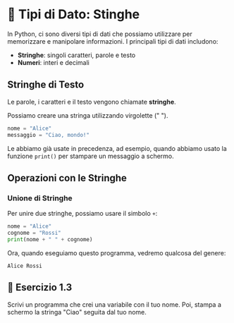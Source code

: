 # 📐 Tipi di Dato: Stinghe

In Python, ci sono diversi tipi di dati che possiamo utilizzare per memorizzare e manipolare informazioni. I principali
tipi di dati includono:

- **Stringhe**: singoli caratteri, parole e testo
- **Numeri**: interi e decimali

## Stringhe di Testo

Le parole, i caratteri e il testo vengono chiamate **stringhe**.

Possiamo creare una stringa utilizzando virgolette (" ").

```python
nome = "Alice"
messaggio = "Ciao, mondo!"
```

Le abbiamo già usate in precedenza, ad esempio, quando abbiamo usato la funzione `print()` per stampare un messaggio a
schermo.

## Operazioni con le Stringhe

### Unione di Stringhe

Per unire due stringhe, possiamo usare il simbolo `+`:

```python
nome = "Alice"
cognome = "Rossi"
print(nome + " " + cognome)
```

Ora, quando eseguiamo questo programma, vedremo qualcosa del genere:

```
Alice Rossi
```

[//]: # (### Ripetizione di Stringhe)

[//]: # ()

[//]: # (Per ripetere una stringa, possiamo usare il simbolo `*`:)

[//]: # ()

[//]: # (```python)

[//]: # (nome = "Alice")

[//]: # (print&#40;nome * 3&#41;)

[//]: # (```)

[//]: # ()

[//]: # (Ora, quando eseguiamo questo programma, vedremo qualcosa del genere:)

[//]: # ()

[//]: # (```)

[//]: # (AliceAliceAlice)

[//]: # (```)

## 🧩 Esercizio 1.3

Scrivi un programma che crei una variabile con il tuo nome. Poi, stampa a schermo la stringa "Ciao" seguita dal tuo
nome.

[//]: # (## 🧩 Esercizio 1.4)

[//]: # ()

[//]: # (Scrivi un programma che crei una variabile con il tuo nome. Poi, stampa a schermo quella variabile 10 volte.)



